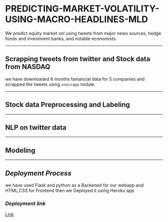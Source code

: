 # PREDICTING-MARKET-VOLATILITY-USING-MACRO-HEADLINES-MLD
We predict equity market vol using tweets from major news sources, hedge funds and investment banks, and notable economists.

---
## Scrapping tweets from twitter and Stock data from NASDAQ
we have downloaded 6 months fainancial data for 5 companies and scrapped the tweets using `snscrape` midule.


---
## Stock data Preprocessing and Labeling



---
## NLP on twitter data





---
## Modeling



---
## *Deployment Process*
we have used Flask and python as a Backened for our webapp and HTML,CSS for Frontend then we Deployed it using Heroku app 

### *Deployment link*
[Link](https://marketvolatiltypredection.herokuapp.com/)
